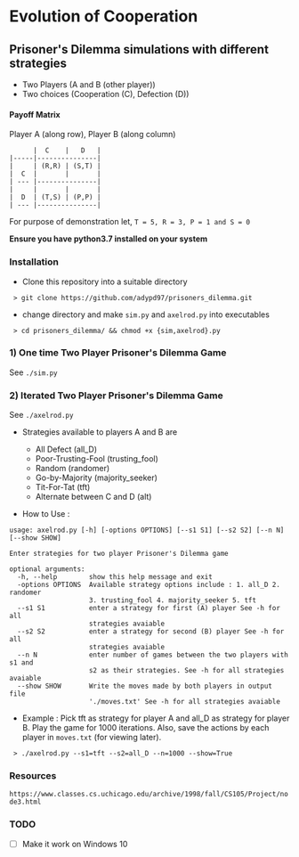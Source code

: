 # Evolution of Cooperation

## Prisoner's Dilemma simulations with different strategies
	
- Two Players (A and B (other player))
- Two choices (Cooperation (C), Defection (D))

#### Payoff Matrix
Player A (along row), Player B (along column)

	      |  C    |   D   |
	|-----|---------------|
	|     | (R,R) | (S,T) |
	|  C  |       |       |
  	| --- |---------------|
	|     |       |       |
	|  D  | (T,S) | (P,P) |
	| --- |---------------|

For purpose of demonstration let, 
`T = 5, R = 3, P = 1 and S = 0`

**Ensure you have python3.7 installed on your system**

### Installation
- Clone this repository into a suitable directory
```
 > git clone https://github.com/adypd97/prisoners_dilemma.git
```

- change directory and make ```sim.py``` and ```axelrod.py``` into executables
```
 > cd prisoners_dilemma/ && chmod +x {sim,axelrod}.py
```

### 1) One time Two Player Prisoner's Dilemma Game
See ```./sim.py```


### 2) Iterated Two Player Prisoner's Dilemma Game
See ```./axelrod.py```

- Strategies available to players A and B are
	- All Defect (all_D)
	- Poor-Trusting-Fool (trusting_fool)
	- Random     (randomer)
	- Go-by-Majority    (majority_seeker)
	- Tit-For-Tat       (tft)
	- Alternate between C and D (alt)

- How to Use :
```
usage: axelrod.py [-h] [-options OPTIONS] [--s1 S1] [--s2 S2] [--n N] [--show SHOW]

Enter strategies for two player Prisoner's Dilemma game

optional arguments:
  -h, --help        show this help message and exit
  -options OPTIONS  Available strategy options include : 1. all_D 2. randomer
                    3. trusting_fool 4. majority_seeker 5. tft
  --s1 S1           enter a strategy for first (A) player See -h for all
                    strategies avaiable
  --s2 S2           enter a strategy for second (B) player See -h for all
                    strategies avaiable
  --n N             enter number of games between the two players with s1 and
                    s2 as their strategies. See -h for all strategies avaiable
  --show SHOW       Write the moves made by both players in output file
                    './moves.txt' See -h for all strategies avaiable
```

- Example :
Pick tft as strategy for player A and all_D as strategy for player B.
Play the game for 1000 iterations. Also, save the actions by each player
in ```moves.txt``` (for viewing later). 
```
 > ./axelrod.py --s1=tft --s2=all_D --n=1000 --show=True
```

### Resources 
`https://www.classes.cs.uchicago.edu/archive/1998/fall/CS105/Project/node3.html`


### TODO
- [ ] Make it work on Windows 10 
